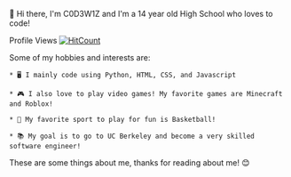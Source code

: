 👋 Hi there, I'm C0D3W1Z and I'm a 14 year old High School who loves to code!

Profile Views
[![HitCount](https://hits.dwyl.com/C0D3W1Z/C0D3W1Z/C0D3W1Z.svg?style=flat-square)](http://hits.dwyl.com/C0D3W1Z/C0D3W1Z/C0D3W1Z)

Some of my hobbies and interests are:

`* 🖥️ I mainly code using Python, HTML, CSS, and Javascript`

`* 🎮 I also love to play video games! My favorite games are Minecraft and Roblox!`

`* 🏀 My favorite sport to play for fun is Basketball!`

`* 📚 My goal is to go to UC Berkeley and become a very skilled software engineer!`

These are some things about me, thanks for reading about me! 😊

